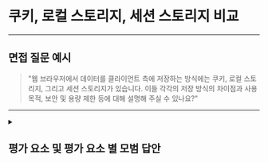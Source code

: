 # 쿠키, 로컬 스토리지, 세션 스토리지 비교

---

## 면접 질문 예시

> "웹 브라우저에서 데이터를 클라이언트 측에 저장하는 방식에는 쿠키, 로컬 스토리지, 그리고 세션 스토리지가 있습니다. 이들 각각의 저장 방식의 차이점과 사용 목적, 보안 및 용량 제한 등에 대해 설명해 주실 수 있나요?"

---

<details>
  <summary><h2> 평가 요소 및 평가 요소 별 모범 답안</h2></summary>

  ### 1. 쿠키 (Cookies)
  - 포함내용
    - 정의: 쿠키는 서버가 클라이언트에 설정해주는 작은 텍스트 데이터
    - 용도: 사용자 인증, 세션 관리, 사용자 선호도 저장
    - 제한: 4KB의 크기 제한, 만료 시간(expiration) 설정이 가능하며, 서버에 의해 제어됨.
    - 전송: 각 HTTP 요청 시 자동으로 함께 전송
  - <details>
    <summary>모범 답안 예시 : </summary>
    
      > "쿠키는 서버가 클라이언트에 설정하는 작은 텍스트 데이터로, 매 HTTP 요청 시 자동으로 전송되어 사용자 인증, 세션 관리, 그리고 사용자 선호도 저장 등에 활용됩니다. 용량은 약 4KB로 제한되며, 만료 시간을 설정할 수 있습니다."
    </details>

  ### 2. 로컬 스토리지 (Local Storage)
  - 포함내용
    - 정의: HTML5에서 제공하는 클라이언트 측 저장소로, 데이터를 브라우저에 영구적으로 저장
    - 특징: 브라우저를 종료해도 데이터가 유지되며, 일반적으로 5~10MB의 용량을 제공
    - 용도: 사용자 설정, 캐시 데이터, 애플리케이션 상태 저장 등 다양한 데이터를 저장하는 데 사용
    - 전송: HTTP 요청 시 자동으로 전송되지 않는다.
  - <details>
    <summary>모범 답안 예시 : </summary>
    
      > "로컬 스토리지는 HTML5에서 제공하는 클라이언트 측 저장소로, 브라우저를 종료해도 데이터가 유지되며, 보통 5~10MB 정도의 용량을 제공합니다. 주로 사용자 설정, 캐시 데이터, 애플리케이션 상태 등을 저장하는 데 사용되며, HTTP 요청 시 자동으로 전송되지 않습니다."
    </details>

  ### 3. 세션 스토리지 (Session Storage)
  - 포함내용
    - 정의: 로컬 스토리지와 유사하지만, 한 브라우저 탭이나 창에서만 데이터를 저장하는 클라이언트 측 저장소
    - 특징: 탭이나 브라우저 창을 닫으면 데이터가 삭제되며, 같은 도메인 내에서도 탭 간에 데이터가 공유되지 않는다.
    - 용도: 일시적인 데이터 저장이나 페이지 간 데이터 전달에 주로 사용
    - 전송: HTTP 요청 시 자동으로 전송되지 않는다.
  - <details>
    <summary>모범 답안 예시 : </summary>

      > "세션 스토리지는 로컬 스토리지와 유사하지만, 브라우저 탭이나 창이 열려 있는 동안만 데이터를 저장하고, 탭이나 창을 닫으면 저장된 데이터가 삭제됩니다. 따라서 주로 일시적인 데이터 저장이나 페이지 간 데이터 전달에 사용되며, HTTP 요청 시 자동으로 전송되지 않습니다."
    </details>

  ### 4. 종합 비교 및 고려사항
  - 포함내용
    - 전송 방식: 쿠키는 HTTP 요청마다 자동으로 전송되지만, 로컬 스토리지와 세션 스토리지는 클라이언트 측에서만 접근됩니다.
    - 수명: 쿠키는 설정된 만료 시간에 따라 수명이 달라지며, 로컬 스토리지는 영구적이고, 세션 스토리지는 세션(탭/창) 종료 시 소멸됩니다.
    - 용량: 쿠키는 약 4KB로 제한되지만, 로컬 스토리지와 세션 스토리지는 수 MB 단위의 데이터를 저장할 수 있습니다.
  - <details>
    <summary>모범 답안 예시 : </summary>
    
      > "쿠키는 매 HTTP 요청마다 자동으로 전송되며 약 4KB의 제한된 용량을 가지고 있지만, 로컬 스토리지는 데이터를 영구적으로 저장하며 일반적으로 5~10MB의 용량을 제공합니다. 반면, 세션 스토리지는 브라우저 탭이나 창이 활성화되어 있는 동안만 데이터를 저장하여, 탭이 닫히면 해당 데이터가 삭제됩니다."
    </details>

  ### 5. 심화 지식
  - 포함내용
    - 보안 측면:
      - 쿠키는 서버와의 통신에 사용되므로 XSS(XSS는 공격자가 악의적인 스크립트를 웹 페이지에 삽입하여, 해당 페이지를 방문하는 다른 사용자에게 실행되도록 하는 보안 취약점입니다. 이를 통해 공격자는 사용자 세션 탈취, 페이지 변조, 리디렉션 등의 공격을 할 수 있습니다.)나 CSRF(CSRF는 사용자가 의도치 않은 요청을 보내도록 속여, 공격자가 피해자의 권한으로 웹 애플리케이션에 변경 작업을 수행하게 만드는 공격입니다. 예를 들어, 사용자가 로그인된 상태에서 악의적인 사이트를 방문하면, 그 사이트가 사용자의 자격 증명을 이용해 비밀리에 요청을 보낼 수 있습니다.) 공격에 취약할 수 있으며, 이를 보완하기 위해 HttpOnly(쿠키가 클라이언트 측 스크립트로 접근되지 않도록 제한, XSS 공격에 의해 쿠키 탈취가 일어나는 것을 방지하는 데 도움), Secure(쿠키가 오직 HTTPS와 같은 암호화된 채널을 통해서만 전송되도록 보장, 중간자 공격 예방에 도움), SameSite(쿠키가 크로스 사이트 요청에 어떻게 포함되는지를 제어하는 옵션, Strict: 쿠키가 오직 같은 사이트 내에서 발생하는 요청에만 전송, Lax: 기본적으로 대부분의 크로스 사이트 요청에 쿠키가 포함되지 않지만, 사용자가 URL을 직접 입력하거나 링크를 클릭하는 등 '탑 레벨 네비게이션' 시에는 쿠키가 전송, None: 쿠키가 모든 요청에 전송, 기본적으로 SameSite의 디폴트값은 Lax) 등의 플래그를 사용할 수 있습니다.
      - 로컬 스토리지와 세션 스토리지는 클라이언트 측에만 존재하지만, 클라이언트 스크립트 공격에 의해 민감한 데이터가 노출될 위험이 있습니다.
    - 성능 측면:
      - 쿠키는 매 요청 시 전송되므로 네트워크 부하를 증가시킬 수 있지만, 로컬 스토리지와 세션 스토리지는 HTTP 요청 시 전송되지 않아 네트워크 부하를 줄일 수 있습니다.
    - API 동작 방식:
      - 로컬 스토리지와 세션 스토리지는 동기적 API를 제공하므로, 대용량 데이터 처리 시 브라우저 응답에 영향을 줄 수 있습니다.
    - 사용 시나리오:
      - 로컬 스토리지는 장기간 데이터를 저장하는 데 적합한 반면, 세션 스토리지는 로그인 상태나 일시적인 데이터 저장에 적합합니다.
  - <details>
    <summary>모범 답안 예시 : </summary>
    
      > "보안 측면에서는, 쿠키는 매 HTTP 요청에 포함되기 때문에 XSS나 CSRF 공격에 취약할 수 있으나, HttpOnly, Secure, SameSite 옵션을 통해 위험을 줄일 수 있습니다. 반면, 로컬 스토리지와 세션 스토리지는 클라이언트 측에 저장되어 네트워크 부하를 줄이는 장점이 있지만, 클라이언트 스크립트 공격에 취약할 수 있습니다. 로컬 스토리지는 장기간 데이터 저장에 적합하며, 세션 스토리지는 세션 종료 시 자동으로 삭제되어 일시적인 데이터 저장에 유리합니다. 다만, 두 저장소 모두 동기적 API를 사용하므로, 대용량 데이터 처리 시 브라우저 응답에 영향을 미칠 수 있다는 점을 고려해야 합니다."
    </details>
</details>
